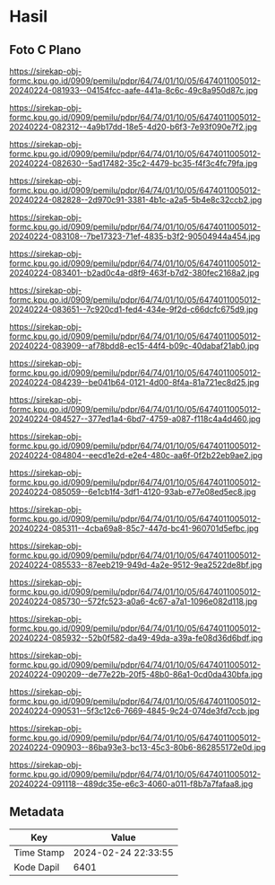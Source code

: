 # Hasil

## Foto C Plano

https://sirekap-obj-formc.kpu.go.id/0909/pemilu/pdpr/64/74/01/10/05/6474011005012-20240224-081933--04154fcc-aafe-441a-8c6c-49c8a950d87c.jpg

https://sirekap-obj-formc.kpu.go.id/0909/pemilu/pdpr/64/74/01/10/05/6474011005012-20240224-082312--4a9b17dd-18e5-4d20-b6f3-7e93f090e7f2.jpg

https://sirekap-obj-formc.kpu.go.id/0909/pemilu/pdpr/64/74/01/10/05/6474011005012-20240224-082630--5ad17482-35c2-4479-bc35-f4f3c4fc79fa.jpg

https://sirekap-obj-formc.kpu.go.id/0909/pemilu/pdpr/64/74/01/10/05/6474011005012-20240224-082828--2d970c91-3381-4b1c-a2a5-5b4e8c32ccb2.jpg

https://sirekap-obj-formc.kpu.go.id/0909/pemilu/pdpr/64/74/01/10/05/6474011005012-20240224-083108--7be17323-71ef-4835-b3f2-90504944a454.jpg

https://sirekap-obj-formc.kpu.go.id/0909/pemilu/pdpr/64/74/01/10/05/6474011005012-20240224-083401--b2ad0c4a-d8f9-463f-b7d2-380fec2168a2.jpg

https://sirekap-obj-formc.kpu.go.id/0909/pemilu/pdpr/64/74/01/10/05/6474011005012-20240224-083651--7c920cd1-fed4-434e-9f2d-c66dcfc675d9.jpg

https://sirekap-obj-formc.kpu.go.id/0909/pemilu/pdpr/64/74/01/10/05/6474011005012-20240224-083909--af78bdd8-ec15-44f4-b09c-40dabaf21ab0.jpg

https://sirekap-obj-formc.kpu.go.id/0909/pemilu/pdpr/64/74/01/10/05/6474011005012-20240224-084239--be041b64-0121-4d00-8f4a-81a721ec8d25.jpg

https://sirekap-obj-formc.kpu.go.id/0909/pemilu/pdpr/64/74/01/10/05/6474011005012-20240224-084527--377ed1a4-6bd7-4759-a087-f118c4a4d460.jpg

https://sirekap-obj-formc.kpu.go.id/0909/pemilu/pdpr/64/74/01/10/05/6474011005012-20240224-084804--eecd1e2d-e2e4-480c-aa6f-0f2b22eb9ae2.jpg

https://sirekap-obj-formc.kpu.go.id/0909/pemilu/pdpr/64/74/01/10/05/6474011005012-20240224-085059--6e1cb1f4-3df1-4120-93ab-e77e08ed5ec8.jpg

https://sirekap-obj-formc.kpu.go.id/0909/pemilu/pdpr/64/74/01/10/05/6474011005012-20240224-085311--4cba69a8-85c7-447d-bc41-960701d5efbc.jpg

https://sirekap-obj-formc.kpu.go.id/0909/pemilu/pdpr/64/74/01/10/05/6474011005012-20240224-085533--87eeb219-949d-4a2e-9512-9ea2522de8bf.jpg

https://sirekap-obj-formc.kpu.go.id/0909/pemilu/pdpr/64/74/01/10/05/6474011005012-20240224-085730--572fc523-a0a6-4c67-a7a1-1096e082d118.jpg

https://sirekap-obj-formc.kpu.go.id/0909/pemilu/pdpr/64/74/01/10/05/6474011005012-20240224-085932--52b0f582-da49-49da-a39a-fe08d36d6bdf.jpg

https://sirekap-obj-formc.kpu.go.id/0909/pemilu/pdpr/64/74/01/10/05/6474011005012-20240224-090209--de77e22b-20f5-48b0-86a1-0cd0da430bfa.jpg

https://sirekap-obj-formc.kpu.go.id/0909/pemilu/pdpr/64/74/01/10/05/6474011005012-20240224-090531--5f3c12c6-7669-4845-9c24-074de3fd7ccb.jpg

https://sirekap-obj-formc.kpu.go.id/0909/pemilu/pdpr/64/74/01/10/05/6474011005012-20240224-090903--86ba93e3-bc13-45c3-80b6-862855172e0d.jpg

https://sirekap-obj-formc.kpu.go.id/0909/pemilu/pdpr/64/74/01/10/05/6474011005012-20240224-091118--489dc35e-e6c3-4060-a011-f8b7a7fafaa8.jpg


## Metadata

| Key        | Value               |
| ---------- | ------------------- |
| Time Stamp | 2024-02-24 22:33:55 |
| Kode Dapil | 6401                |



